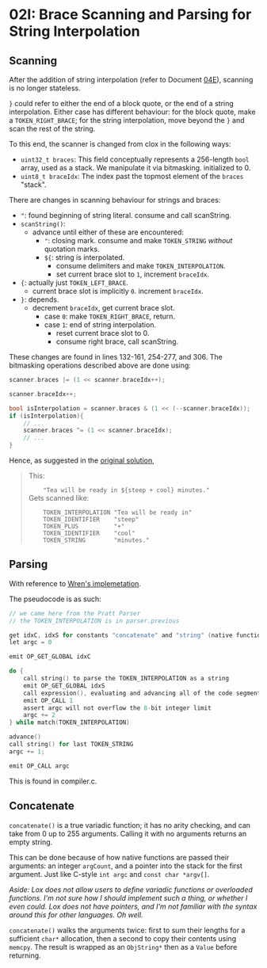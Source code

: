 # 02I: Brace Scanning and Parsing for String Interpolation

## Scanning

After the addition of string interpolation (refer to Document [04E](../external/04E_StringInterpolation.md)), scanning is no longer stateless.

`}` could refer to either the end of a block quote, or the end of a string interpolation. Either case has different behaviour: for the block quote, make a `TOKEN_RIGHT_BRACE`; for the string interpolation, move beyond the `}` and scan the rest of the string.

To this end, the scanner is changed from clox in the following ways:
- `uint32_t braces`: This field conceptually represents a 256-length `bool` array, used as a stack. We manipulate it via bitmasking. initialized to 0.
- `uint8_t braceIdx`: The index past the topmost element of the `braces` "stack".

There are changes in scanning behaviour for strings and braces:  
- `"`: found beginning of string literal. consume and call scanString.
- `scanString()`:
  - advance until either of these are encountered:
    - `"`: closing mark. consume and make `TOKEN_STRING` *without* quotation marks.
    - `${`: string is interpolated. 
      - consume delimiters and make `TOKEN_INTERPOLATION`.
      - set current brace slot to `1`, increment `braceIdx`.
- `{`: actually just `TOKEN_LEFT_BRACE`.
  - current brace slot is implicitly `0`. increment `braceIdx`.
- `}`: depends.
  - decrement `braceIdx`, get current brace slot.
    - case `0`: make `TOKEN_RIGHT_BRACE`, return.
    - case `1`: end of string interpolation.
      - reset current brace slot to 0.
      - consume right brace, call scanString.

These changes are found in lines 132-161, 254-277, and 306. The bitmasking operations described above are done using:

```c
scanner.braces |= (1 << scanner.braceIdx++);                             // String interpolation

scanner.braceIdx++;                                                      // Left brace

bool isInterpolation = scanner.braces & (1 << (--scanner.braceIdx));     // Right brace decrement
if (isInterpolation){
    // ...
    scanner.braces ^= (1 << scanner.braceIdx);                           // Right brace reset
    // ...
}
```

Hence, as suggested in the [original solution](https://github.com/munificent/craftinginterpreters/blob/master/note/answers/chapter16_scanning.md),

<blockquote>
This:<br>
<code>
    "Tea will be ready in ${steep + cool} minutes."
</code>
Gets scanned like:<br>
<code>
    TOKEN_INTERPOLATION "Tea will be ready in"
    TOKEN_IDENTIFIER    "steep"
    TOKEN_PLUS          "+"
    TOKEN_IDENTIFIER    "cool"
    TOKEN_STRING        "minutes."
</code>
</blockquote>

## Parsing

With reference to [Wren's implemetation](https://github.com/wren-lang/wren/blob/77aeb12ab8cff432dcc0e0c511d0f30366650f15/src/vm/wren_compiler.c#L2436).

The pseudocode is as such:

```c
// we came here from the Pratt Parser
// the TOKEN_INTERPOLATION is in parser.previous

get idxC, idxS for constants "concatenate" and "string" (native functions)
let argc = 0

emit OP_GET_GLOBAL idxC

do {
    call string() to parse the TOKEN_INTERPOLATION as a string
    emit OP_GET_GLOBAL idxS
    call expression(), evaluating and advancing all of the code segment
    emit OP_CALL 1
    assert argc will not overflow the 8-bit integer limit
    argc += 2
} while match(TOKEN_INTERPOLATION)

advance()
call string() for last TOKEN_STRING
argc += 1;

emit OP_CALL argc
```

This is found in compiler.c.

## Concatenate

`concatenate()` is a true variadic function; it has no arity checking, and can take from 0 up to 255 arguments. Calling it with no arguments returns an empty string.

This can be done because of how native functions are passed their arguments: an integer `argCount`, and a pointer into the stack for the first argument. Just like C-style `int argc` and `const char *argv[]`.

*Aside: Lox does not allow users to define variadic functions or overloaded functions. I'm not sure how I should implement such a thing, or whether I even could. Lox does not have pointers, and I'm not familiar with the syntax around this for other languages. Oh well.*

`concatenate()` walks the arguments twice: first to sum their lengths for a sufficient `char*` allocation, then a second to copy their contents using `memcpy`. The result is wrapped as an `ObjString*` then as a `Value` before returning.